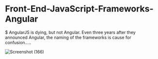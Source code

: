   #   Front-End-JavaScript-Frameworks-Angular
$   AngularJS is dying, but not Angular. Even three years after they announced Angular, the naming of the frameworks is cause for confusion.....
 
 
![Screenshot (166)](https://user-images.githubusercontent.com/65655892/125164373-baa0e900-e146-11eb-935e-b88430e8ee93.png)

  
